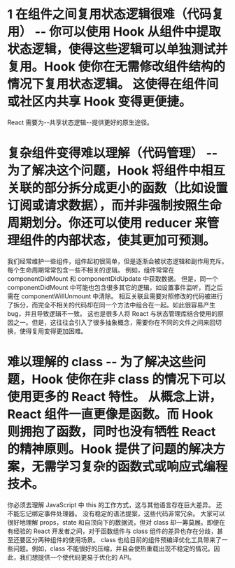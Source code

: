 # 1 在组件之间复用状态逻辑很难（代码复用） -- 你可以使用 Hook 从组件中提取状态逻辑，使得这些逻辑可以单独测试并复用。Hook 使你在无需修改组件结构的情况下复用状态逻辑。 这使得在组件间或社区内共享 Hook 变得更便捷。
React 需要为--共享状态逻辑--提供更好的原生途径。
# 复杂组件变得难以理解（代码管理） -- 为了解决这个问题，Hook 将组件中相互关联的部分拆分成更小的函数（比如设置订阅或请求数据），而并非强制按照生命周期划分。你还可以使用 reducer 来管理组件的内部状态，使其更加可预测。
我们经常维护一些组件，组件起初很简单，但是逐渐会被状态逻辑和副作用充斥。
每个生命周期常常包含一些不相关的逻辑。
例如，组件常常在 componentDidMount 和 componentDidUpdate 中获取数据。
但是，同一个 componentDidMount 中可能也包含很多其它的逻辑，如设置事件监听，而之后需在 componentWillUnmount 中清除。
相互关联且需要对照修改的代码被进行了拆分，而完全不相关的代码却在同一个方法中组合在一起。如此很容易产生 bug，并且导致逻辑不一致。
这也是很多人将 React 与状态管理库结合使用的原因之一。但是，这往往会引入了很多抽象概念，需要你在不同的文件之间来回切换，使得复用变得更加困难。
# 难以理解的 class -- 为了解决这些问题，Hook 使你在非 class 的情况下可以使用更多的 React 特性。 从概念上讲，React 组件一直更像是函数。而 Hook 则拥抱了函数，同时也没有牺牲 React 的精神原则。Hook 提供了问题的解决方案，无需学习复杂的函数式或响应式编程技术。
你必须去理解 JavaScript 中 this 的工作方式，这与其他语言存在巨大差异。
还不能忘记绑定事件处理器。
没有稳定的语法提案，这些代码非常冗余。
大家可以很好地理解 props，state 和自顶向下的数据流，但对 class 却一筹莫展。即便在有经验的 React 开发者之间，对于函数组件与 class 组件的差异也存在分歧，甚至还要区分两种组件的使用场景。
class 也给目前的组件预编译优化工具带来了一些问题。例如，class 不能很好的压缩，并且会使热重载出现不稳定的情况。因此，我们想提供一个使代码更易于优化的 API。
